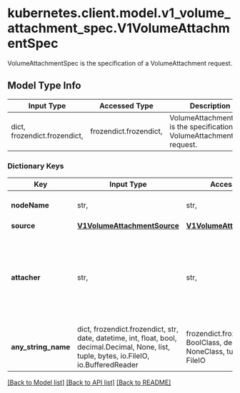 # kubernetes.client.model.v1_volume_attachment_spec.V1VolumeAttachmentSpec

VolumeAttachmentSpec is the specification of a VolumeAttachment request.

## Model Type Info
Input Type | Accessed Type | Description | Notes
------------ | ------------- | ------------- | -------------
dict, frozendict.frozendict,  | frozendict.frozendict,  | VolumeAttachmentSpec is the specification of a VolumeAttachment request. | 

### Dictionary Keys
Key | Input Type | Accessed Type | Description | Notes
------------ | ------------- | ------------- | ------------- | -------------
**nodeName** | str,  | str,  | The node that the volume should be attached to. | 
**source** | [**V1VolumeAttachmentSource**](V1VolumeAttachmentSource.md) | [**V1VolumeAttachmentSource**](V1VolumeAttachmentSource.md) |  | 
**attacher** | str,  | str,  | Attacher indicates the name of the volume driver that MUST handle this request. This is the name returned by GetPluginName(). | 
**any_string_name** | dict, frozendict.frozendict, str, date, datetime, int, float, bool, decimal.Decimal, None, list, tuple, bytes, io.FileIO, io.BufferedReader | frozendict.frozendict, str, BoolClass, decimal.Decimal, NoneClass, tuple, bytes, FileIO | any string name can be used but the value must be the correct type | [optional]

[[Back to Model list]](../../README.md#documentation-for-models) [[Back to API list]](../../README.md#documentation-for-api-endpoints) [[Back to README]](../../README.md)

